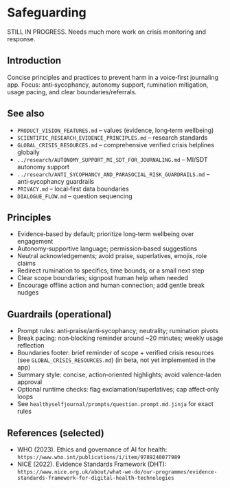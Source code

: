 # Safeguarding

STILL IN PROGRESS. Needs much more work on crisis monitoring and response.

## Introduction

Concise principles and practices to prevent harm in a voice‑first journaling app. Focus: anti‑sycophancy, autonomy support, rumination mitigation, usage pacing, and clear boundaries/referrals.

## See also

- `PRODUCT_VISION_FEATURES.md` – values (evidence, long‑term wellbeing)
- `SCIENTIFIC_RESEARCH_EVIDENCE_PRINCIPLES.md` – research standards
- `GLOBAL_CRISIS_RESOURCES.md` – comprehensive verified crisis helplines globally
- `../research/AUTONOMY_SUPPORT_MI_SDT_FOR_JOURNALING.md` – MI/SDT autonomy support
- `../research/ANTI_SYCOPHANCY_AND_PARASOCIAL_RISK_GUARDRAILS.md` – anti‑sycophancy guardrails
- `PRIVACY.md` – local‑first data boundaries
- `DIALOGUE_FLOW.md` – question sequencing

## Principles

- Evidence‑based by default; prioritize long‑term wellbeing over engagement
- Autonomy‑supportive language; permission‑based suggestions
- Neutral acknowledgements; avoid praise, superlatives, emojis, role claims
- Redirect rumination to specifics, time bounds, or a small next step
- Clear scope boundaries; signpost human help when needed
- Encourage offline action and human connection; add gentle break nudges

## Guardrails (operational)

- Prompt rules: anti‑praise/anti‑sycophancy; neutrality; rumination pivots
- Break pacing: non‑blocking reminder around ~20 minutes; weekly usage reflection
- Boundaries footer: brief reminder of scope + verified crisis resources (see `GLOBAL_CRISIS_RESOURCES.md`) (in beta, not yet implemented in the app)
- Summary style: concise, action‑oriented highlights; avoid valence‑laden approval
- Optional runtime checks: flag exclamation/superlatives; cap affect‑only loops
- See `healthyselfjournal/prompts/question.prompt.md.jinja` for exact rules


## References (selected)

- WHO (2023). Ethics and governance of AI for health: `https://www.who.int/publications/i/item/9789240077989`
- NICE (2022). Evidence Standards Framework (DHT): `https://www.nice.org.uk/about/what-we-do/our-programmes/evidence-standards-framework-for-digital-health-technologies`
